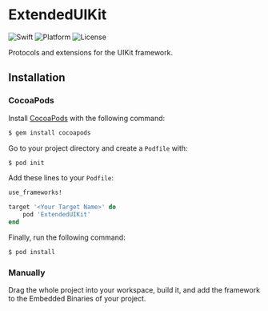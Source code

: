 # ExtendedUIKit
![Swift](https://img.shields.io/badge/Swift-3.0-orange.svg)
![Platform](https://img.shields.io/badge/platforms-iOS%209.0+%20%7C%20watchOS%202.0+-333333.svg)
![License](https://img.shields.io/badge/License-MIT-blue.svg)

Protocols and extensions for the UIKit framework.


## Installation

### CocoaPods

Install [CocoaPods](http://cocoapods.org) with the following command:

```bash
$ gem install cocoapods
```

Go to your project directory and create a `Podfile` with:

```bash
$ pod init
```

Add these lines to your `Podfile`:

```ruby
use_frameworks!

target '<Your Target Name>' do
    pod 'ExtendedUIKit'
end
```

Finally, run the following command:

```bash
$ pod install
```

### Manually

Drag the whole project into your workspace, build it, and add the framework to the Embedded Binaries of your project.
